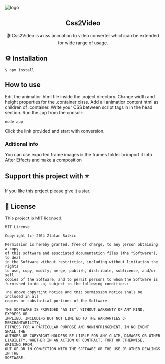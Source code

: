 ![logo](https://github.com/zlatsal/css2video/assets/54914295/cf97d746-2101-4260-bf37-978de2a35660)
<h2 align="middle">Css2Video</h2>

<p align="middle">🎬 Css2Video is a css animation to video converter which can be extended for wide range of usage.</p>

## ⚙️ Installation
```
$ npm install
```

## How to use

Edit the animation.html file inside the project directory. Change width and height properties for the .container class. Add all animation content html as children of .container. Write your CSS between script tags in in the head section. Run the app from the console.

```
node app
```
Click the link provided and start with conversion.

### Aditional info

You can use exported frame images in the frames folder to import it into After Effects and make a composition.

## Support this project with ⭐
If you like this project please give it a star.

## 📝 License

This project is [MIT](https://github.com/zlatsal/css2video/blob/main/LICENSE) licensed.

```
MIT License

Copyright (c) 2024 Zlatan Salkic

Permission is hereby granted, free of charge, to any person obtaining a copy
of this software and associated documentation files (the "Software"), to deal
in the Software without restriction, including without limitation the rights
to use, copy, modify, merge, publish, distribute, sublicense, and/or sell
copies of the Software, and to permit persons to whom the Software is
furnished to do so, subject to the following conditions:

The above copyright notice and this permission notice shall be included in all
copies or substantial portions of the Software.

THE SOFTWARE IS PROVIDED "AS IS", WITHOUT WARRANTY OF ANY KIND, EXPRESS OR
IMPLIED, INCLUDING BUT NOT LIMITED TO THE WARRANTIES OF MERCHANTABILITY,
FITNESS FOR A PARTICULAR PURPOSE AND NONINFRINGEMENT. IN NO EVENT SHALL THE
AUTHORS OR COPYRIGHT HOLDERS BE LIABLE FOR ANY CLAIM, DAMAGES OR OTHER
LIABILITY, WHETHER IN AN ACTION OF CONTRACT, TORT OR OTHERWISE, ARISING FROM,
OUT OF OR IN CONNECTION WITH THE SOFTWARE OR THE USE OR OTHER DEALINGS IN THE
SOFTWARE.
```
